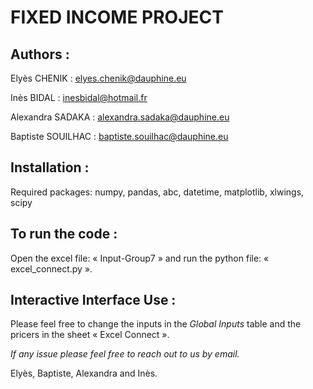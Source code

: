 # FIXED INCOME PROJECT

## Authors :

Elyès CHENIK : elyes.chenik@dauphine.eu

Inès BIDAL : inesbidal@hotmail.fr

Alexandra SADAKA : alexandra.sadaka@dauphine.eu

Baptiste SOUILHAC : baptiste.souilhac@dauphine.eu

## Installation :

Required packages: numpy, pandas, abc, datetime, matplotlib, xlwings, scipy

## To run the code :

Open the excel file: « Input-Group7 » and run the python file: « excel_connect.py ».

## Interactive Interface Use :

Please feel free to change the inputs in the *Global Inputs* table and the pricers in the sheet « Excel Connect ».

*If any issue please feel free to reach out to us by email.*

Elyès, Baptiste, Alexandra and Inès.
